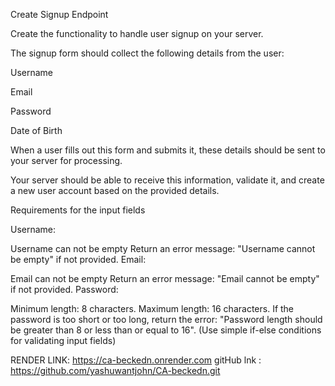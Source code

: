 Create Signup Endpoint

Create the functionality to handle user signup on your server.

The signup form should collect the following details from the user:

Username

Email

Password

Date of Birth

When a user fills out this form and submits it, these details should be sent to your server for processing.

Your server should be able to receive this information, validate it, and create a new user account based on the provided details.

Requirements for the input fields

Username:

Username can not be empty
Return an error message: "Username cannot be empty" if not provided.
Email:

Email can not be empty
Return an error message: "Email cannot be empty" if not provided.
Password:

Minimum length: 8 characters.
Maximum length: 16 characters.
If the password is too short or too long, return the error: "Password length should be greater than 8 or less than or equal to 16".
(Use simple if-else conditions for validating input fields)

RENDER LINK: https://ca-beckedn.onrender.com
gitHub lnk : https://github.com/yashuwantjohn/CA-beckedn.git